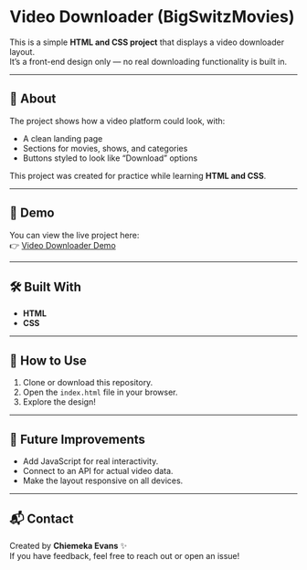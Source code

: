 # Video Downloader (BigSwitzMovies)

This is a simple **HTML and CSS project** that displays a video downloader layout.  
It’s a front-end design only — no real downloading functionality is built in.  

---

## 📖 About

The project shows how a video platform could look, with:  
- A clean landing page  
- Sections for movies, shows, and categories  
- Buttons styled to look like “Download” options  

This project was created for practice while learning **HTML and CSS**.

---

## 🚀 Demo

You can view the live project here:  
👉 [Video Downloader Demo](https://switzerevans.github.io/video-downloader/)

---

## 🛠️ Built With

- **HTML**  
- **CSS**  

---

## 📂 How to Use

1. Clone or download this repository.  
2. Open the `index.html` file in your browser.  
3. Explore the design!  

---

## 🎯 Future Improvements

- Add JavaScript for real interactivity.  
- Connect to an API for actual video data.  
- Make the layout responsive on all devices.  

---

## 📬 Contact

Created by **Chiemeka Evans** ✨  
If you have feedback, feel free to reach out or open an issue!
